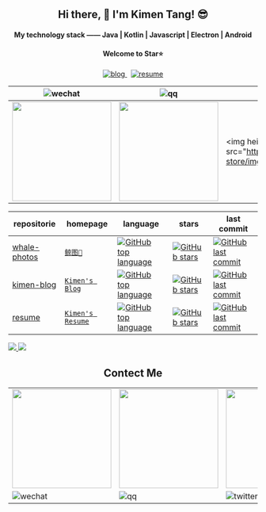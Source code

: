 
<h2 align="center">Hi there, 👋 I'm Kimen Tang! 😎</h2>

<h4 align="center">My technology stack —— Java | Kotlin | Javascript | Electron | Android</h4>
<h4 align="center">Welcome to Star⭐️</h4>

<p align="center">
  <a href="https://blog.kimen.com.cn/">
    <img alt="blog" src="https://img.shields.io/badge/Kimen's blog-0088f5?style=for-the-badge&labelColor=f0f0f0&logo=bloglovin&logoColor=0088f5" />
  </a>
  <span>&nbsp;</span>
  <a href="https://surmon.me/sponsor">
    <img alt="resume" src="https://img.shields.io/badge/Kimen's resume-24292e?style=for-the-badge&labelColor=30363c&logo=github" />
  </a>
</p>

|  <img alt="wechat" src="https://img.shields.io/badge/wechat-07c160?style=for-the-badge&logo=wechat&logoColor=ffffff&labelColor=07c160" />   | <img alt="qq" src="https://img.shields.io/badge/qq-1296db?style=for-the-badge&logo=tencent-qq&logoColor=ffffff&labelColor=1296db" />  | <img alt="twitter" src="https://img.shields.io/badge/twitter-1da1f2?style=for-the-badge&logo=twitter&logoColor=ffffff&labelColor=1da1f2" /> | <img alt="instagram" src="https://img.shields.io/badge/instagram-E4405f?style=for-the-badge&logo=instagram&logoColor=ffffff&labelColor=E4405f" /> |
|  ----  | ----  |  ----  | ----  |
| <img height="200" src="https://cdn.jsdelivr.net/gh/kimentanm/image-store/img/20210221220107.JPG" />  | <img height="200" src="https://cdn.jsdelivr.net/gh/kimentanm/image-store/img/20210221224449.jpeg" /> | <img height="200"" src="https://cdn.jsdelivr.net/gh/kimentanm/image-store/img/20210221220109.PNG" />  | <img height="200"" src="https://cdn.jsdelivr.net/gh/kimentanm/image-store/img/20210221222306.jpeg" /> |

| repositorie | homepage | language | stars | last commit |
| --- | --- | --- | --- | --- |
| [whale-photos](https://github.com/Kimentanm/whale-photos) | [`鲸图🐳`](http://photos.kimen.com.cn/) | [![GitHub top language](https://img.shields.io/github/languages/top/Kimentanm/whale-photos?style=flat-square)](https://github.com/Kimentanm/whale-photos) | [![GitHub stars](https://img.shields.io/github/stars/Kimentanm/whale-photos?style=flat-square)](https://github.com/Kimentanm/whale-photos/stargazers) | [![GitHub last commit](https://img.shields.io/github/last-commit/Kimentanm/whale-photos?style=flat-square)](https://github.com/Kimentanm/whale-photos/commits/master) |
| [kimen-blog](https://github.com/Kimentanm/kimen-blog) | [`Kimen's Blog`](https://blog.kimen.com.cn/) | [![GitHub top language](https://img.shields.io/github/languages/top/Kimentanm/kimen-blog?style=flat-square)](https://github.com/Kimentanm/kimen-blog) | [![GitHub stars](https://img.shields.io/github/stars/Kimentanm/kimen-blog?style=flat-square)](https://github.com/Kimentanm/kimen-blog/stargazers) | [![GitHub last commit](https://img.shields.io/github/last-commit/Kimentanm/kimen-blog?style=flat-square)](https://github.com/Kimentanm/kimen-blog/commits/master) |
| [resume](https://github.com/Kimentanm/resume) | [`Kimen's Resume`](http://resume.kimen.com.cn/) | [![GitHub top language](https://img.shields.io/github/languages/top/Kimentanm/resume?style=flat-square)](https://github.com/Kimentanm/resume) | [![GitHub stars](https://img.shields.io/github/stars/Kimentanm/resume?style=flat-square)](https://github.com/Kimentanm/kimen-blog/stargazers) | [![GitHub last commit](https://img.shields.io/github/last-commit/Kimentanm/resume?style=flat-square)](https://github.com/Kimentanm/resume/commits/master) |


<div>
  <a href="/" align="left">
    <img src="https://github-readme-stats.vercel.app/api/top-langs/?username=kimentanm&text_color=586069&layout=compact&hide_border=true&bg_color=fff&title_color=0366d6&count_private=true&include_all_commits=true" />
  </a>
  <a href="/" align="right">
    <img src="https://github-readme-stats.vercel.app/api?username=kimentanm&count_private=true&show_icons=true&icon_color=222&title_color=0366d6&text_color=586069&bg_color=fff&hide=issues&hide_border=true&include_all_commits=true" />
  </a>
</div>

<h2 align="center">Contect Me</h4>

<table>
  <tr>
    <td>
      <img height="200" src="https://cdn.jsdelivr.net/gh/kimentanm/image-store/img/20210221220107.JPG" />
    </td>
    <td>
      <img height="200" src="https://cdn.jsdelivr.net/gh/kimentanm/image-store/img/20210221224449.jpeg" />
    </td>
    <td>
      <img height="200"" src="https://cdn.jsdelivr.net/gh/kimentanm/image-store/img/20210221220109.PNG" />
    </td>
    <td>
      <img height="200"" src="https://cdn.jsdelivr.net/gh/kimentanm/image-store/img/20210221222306.jpeg" />
    </td>
  </tr>
  <tr>
    <td>
      <img align="center" alt="wechat" src="https://img.shields.io/badge/wechat-07c160?style=for-the-badge&logo=wechat&logoColor=ffffff&labelColor=07c160" />
    </td>
    <td>
      <img align="center" alt="qq" src="https://img.shields.io/badge/qq-1296db?style=for-the-badge&logo=tencent-qq&logoColor=ffffff&labelColor=1296db" />
    </td>
    <td>
      <img align="center" alt="twitter" src="https://img.shields.io/badge/twitter-1da1f2?style=for-the-badge&logo=twitter&logoColor=ffffff&labelColor=1da1f2" />
    </td>
    <td>
      <img align="center" alt="instagram" src="https://img.shields.io/badge/instagram-E4405f?style=for-the-badge&logo=instagram&logoColor=ffffff&labelColor=E4405f" />
    </td>
  </tr>
</table>
